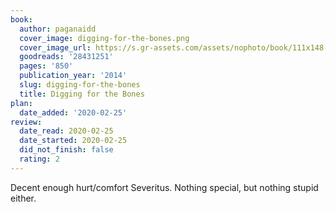 ```yaml
---
book:
  author: paganaidd
  cover_image: digging-for-the-bones.png
  cover_image_url: https://s.gr-assets.com/assets/nophoto/book/111x148-bcc042a9c91a29c1d680899eff700a03.png
  goodreads: '28431251'
  pages: '850'
  publication_year: '2014'
  slug: digging-for-the-bones
  title: Digging for the Bones
plan:
  date_added: '2020-02-25'
review:
  date_read: 2020-02-25
  date_started: 2020-02-25
  did_not_finish: false
  rating: 2
---
```


Decent enough hurt/comfort Severitus. Nothing special, but nothing stupid either.
